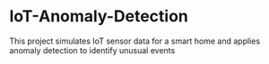 # IoT-Anomaly-Detection
This project simulates IoT sensor data for a smart home and applies anomaly detection to identify unusual events
